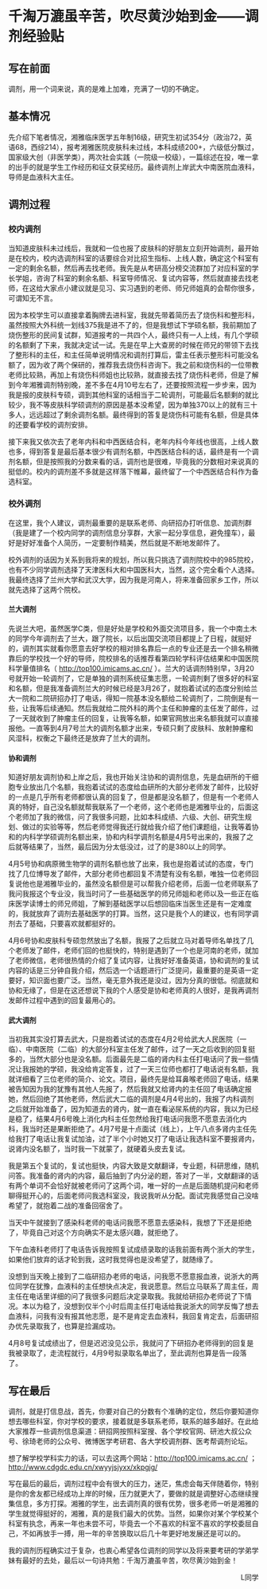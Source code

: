 # 千淘万漉虽辛苦，吹尽黄沙始到金——调剂经验贴

## 写在前面

调剂，用一个词来说，真的是难上加难，充满了一切的不确定。

## 基本情况

先介绍下笔者情况，湘雅临床医学五年制16级，研究生初试354分（政治72，英语68，西综214），报考湘雅医院皮肤科未过线，本科成绩200+，六级低分飘过，国家级大创（非医学类），两次社会实践（一院级一校级），一篇综述在投，唯一拿的出手的就是学生工作经历和征文获奖经历。最终调剂上岸武大中南医院血液科，导师是血液科大主任。

## 调剂过程
### 校内调剂

当知道皮肤科未过线后，我就和一位也报了皮肤科的好朋友立刻开始调剂，最开始是在校内，校内选调剂科室的话要综合对比招生指标、上线人数，确定这个科室有一定的剩余名额，然后再去找老师。我先是从考研高分榜交流群加了对应科室的学长学姐，咨询了科室的剩余名额、科室导师情况、复试内容等，然后就直接去找老师，在这给大家点小建议就是见习、实习遇到的老师、师兄师姐真的会帮你很多，可谓知无不言。

因为本校学生可以直接拿着胸牌去进科室，我就先带着简历去了烧伤科和整形科，虽然按照大外科统一划线375我是进不了的，但是我想试下学硕名额，我前期加了烧伤整形的民间复试群，知道报考的一共四个人，最终只有一人上线，有几个学硕的名额剩了下来，我就决定试一试。先是在早上大查房的时候在师兄的带领下去找了整形科的主任，和主任简单说明情况和调剂打算后，雷主任表示整形科可能没名额了，因为收了两个保研的，推荐我去烧伤科咨询下。我之前和烧伤科的一位带教老师比较熟，再加上有烧伤科师姐也比较熟，就直接去找了烧伤科老师，但是了解到今年湘雅调剂特别晚，差不多在4月10号左右了，还要按照流程一步步来，因为我是报的皮肤科专硕，调到其他科室的话相当于二轮调剂，可能最后名额剩的就比较少，我不等皮肤科学硕调剂的原因是基本没希望，因为单独370以上的就有三十多人，远远超过了剩余调剂名额。最终得到的答复是烧伤科可能有名额，但是具体的还要看学校的调剂安排。

接下来我又依次去了老年内科和中西医结合科，老年内科今年线也很高，上线人数也多，得到答复是最后基本很少有调剂名额，中西医结合科的话，最终是有一个调剂名额，但是按照我的分数来看的话，调剂也是很难，毕竟我的分数相对来说真的挺低的。校内的调剂差不多就是这样落下帷幕，最终留了一个中西医结合科作为备选科室。

### 校外调剂

在这里，我个人建议，调剂最重要的是联系老师、向研招办打听信息、加调剂群（我是建了一个校内同学的调剂信息分享群，大家一起分享信息，避免撞车），最好是好好准备个人简历，一定要制作精美，然后就是不断地发邮件了。

校外调剂的话因为关系到我将来的规划，所以我只挑选了调剂院校中的985院校，也有不少同学调剂选择了天津医科大和中国医科大，当然，这个完全看个人选择。我最终选择了兰州大学和武汉大学，因为我是河南人，将来准备回家乡工作，所以就先选择了这两个院校。

#### 兰大调剂

先说兰大吧，虽然医学C类，但是好处是学校和外面交流项目多，我一个中南土木的同学今年调剂去了兰大，跟了院长，以后出国交流项目都提上了日程，就挺好的，调剂其实就看你愿意去好学校的相对排名靠后一点的专业还是去一个排名稍微靠后的学校找一个好的导师，院校排名的话推荐看第四轮学科评估结果和中国医院科学量值排名（ http://top100.imicams.ac.cn/ ）。兰大的话调剂特别早，3月20号就开始一轮调剂了，它是单独的调剂系统征集志愿，一轮调剂剩了很多好的科室和名额，但是我准备调剂兰大的时候已经是3月26了，就抱着试试的态度分别给兰大一院和二院研招办打了电话，得知一院基本没名额给二轮调剂了，二院倒是有一些，让我等后续通知。然后我就给二院外科的两个主任和肿瘤的主任发了邮件，过了一天就收到了肿瘤主任的回复，让我等名额，如果官网放出来名额我就可以直接报他。一直等到4月7号兰大的调剂名额才出来，专硕只剩了皮肤科、放射肿瘤和风湿科，权衡之下最终还是放弃了兰大的调剂。

#### 协和调剂

知道好朋友调剂协和上岸之后，我也开始关注协和的调剂信息，先是血研所的干细胞专业放出几个名额，我抱着试试的态度给血研所的大部分老师发了邮件，比较好的一点是几乎所有老师都很认真的回复了，但是都是没名额了，但是有一个老师人真的特好，自己没名额就帮我联系了一个老师，这个老师也是湘雅毕业的，后面这个老师加了我的微信，问了我很多问题，比如本科成绩、六级、大创、研究生规划、做过的实验等等，然后老师觉得我还行就给我介绍了他们课题组，让我等着协和的内科学学硕调剂名额出来，协和内科学调剂名额是4月5号出来的，我报了之后就等结果了，当然，最后因为分太低没过，过了的是380以上的同学。

4月5号协和病原微生物学的调剂名额也放了出来，我也是抱着试试的态度，专门找了几位博导发了邮件，大部分老师也都回复不清楚有没有名额，唯独一位老师回复说他也是湘雅毕业的，虽然没名额但是可以帮我介绍老师，后面一位老师联系了我问我报这个专业没，我当时问了一些基础医学的师兄师姐和老师以及一些正在临床医学读博士的师兄师姐，了解到基础医学以后想回临床当医生还是有一定难度的，我就放弃了调剂去基础医学的打算。当然，这只是我个人的建议，也有同学调剂去了基础，只要喜欢就都挺好的。

4月6号协和皮肤科专硕忽然放出了名额，我报了之后就立马对着导师名单找了几个老师发了邮件，老师们回的也挺快的，特别是遇到了一个也是河南的老师，就加了老师微信，老师很热情的介绍了复试内容，让我好好准备英语，协和调剂的复试内容的话是三分钟自我介绍，然后选一个话题进行广泛提问，最重要的是英语一定要好，知识面也要广泛。当然，毫无意外我还是没过，因为分真的很低。彻底就和协和无缘了，但是在这还想说下我的个人感受是协和老师真的人很好，是我再调剂发邮件过程中遇到的回复最用心的。

#### 武大调剂

当初我其实没打算去武大，只是抱着试试的态度在4月2号给武大人民医院（一临）、中南医院（二临）的大部分科室主任发了邮件，过了一天之后收到的回复挺多的，当然大部分也是没名额。后面最先是二临的肾内科主任打电话问了我一些情况让我报她的学硕，我没给肯定答复，过了一天三位师也都打了电话说有名额，我就详细看了三位老师的简介、论文。项目，最终先是给耳鼻喉老师回了电话，结果被告知因为我的犹豫有其他人先报了，然后我就又给肾内的主任回了电话确定报她，然后回绝了其他老师，然后武大二临的调剂是4月4号出的，我报了内科调剂之后就开始准备了，因为知道去的肾内，就一直在看泌尿系统的内容，我以为已经是稳了，结果4月6号晚上消化内科主任忽然给我打电话问我愿不愿意去消化内科，我当时还是果断拒绝了。4月7号是十点面试（线上），上午八点多肾内主任先给我打了电话让我复试加油，过了半个小时她又打了电话让我选科室不要报肾内，说肾内没名额了，当时我一下就蒙了，就硬着头皮去复试。

我是第五个复试的，复试也挺快，内容大致是文献翻译，专业题，科研思维，随机问答。我准备的肾内的内容，最后抽到了内分泌的题，答对了一半，文献翻译的话有两个单词不会恰好就被老师问了这两个词，唯一好的一点是后面随机提问和老师聊得挺开心的，后面老师问我选科室没，我说我听从分配。面试完我感觉自己没啥希望了，就抱着二战的准备回宿舍了。

当天中午就接到了感染科老师的电话问我愿不愿意去感染科，我想了下还是拒绝了，毕竟自己对这个方向确实不是太感兴趣，就拒绝了。

下午血液科老师打了电话告诉我按照复试成绩录取的话我前面有两个浙大的学生，如果他们放弃的话才轮到我，这时我觉得也是没希望了，就随缘了。

没想到当天晚上接到了二临研招办老师的电话，问我愿不愿意报血液，说浙大的两位同学在犹豫，血液科的主任想快点决定，我说愿意。然后立马联系了周主任，周主任在电话里详细的问了我很多问题后决定录取我。我就给研招办老师说了下情况。本以为稳了，没想到仅半个小时后周主任打电话给我说浙大的同学反悔了想去血液科，问我有没有报其他志愿，是不是肯定去血液科，我回复肯定去，后面研招办优先录取我了，也算是捡漏成功。

4月8号复试成绩出了，但是迟迟没见公示，我就问了下研招办老师得到的回复是我被录取了，走流程就行，4月9号拟录取名单出了，至此调剂也算是告一段落了。

## 写在最后

调剂，就是打信息战，首先，你要对自己的分数有个准确的定位，然后你要知道你想去哪些科室，你对学校的要求，接着就是多联系老师，联系的越多越好。在此给大家推荐一些调剂信息渠道：研招网按照科室搜、各个学校官网、研池大叔公众号、徐琦老师的公众号、微博医学考研君、各大学校调剂群、医考帮调剂论坛。

想了解学校学科实力的话，可以去这两个网站：http://top100.imicams.ac.cn/ ； http://www.cdgdc.edu.cn/xwyyjsjyxx/xkpgjg/

写在最后的最后，调剂过程中会有很大的压力，迷茫，焦虑会每天伴随着你，特别是你的舍友都已经成功上岸的时候，压力就更大了，要做的就是调整好心态继续搜集信息，多方打探。湘雅的学生，出去调剂真的很有优势，很多老师一听是湘雅的学生就觉得挺好的，湘雅，真的是我们最大的优势。当然，如果你对某个学校某个科室有执念，再来一年也未尝不可，毕竟去一个不喜欢的科室不喜欢的学校委屈自己，不如再放手一搏，用一年的辛苦换取以后几十年更好地发展还是可以的。

我的调剂历程确实过于复杂，也衷心希望各位调剂的同学以及将来要考研的学弟学妹有最好的去处，最后以一句诗共勉：千淘万漉虽辛苦，吹尽黄沙始到金！

<p align="right">L同学</p>